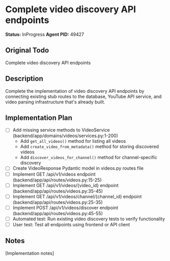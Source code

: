 # Complete video discovery API endpoints
**Status:** InProgress
**Agent PID:** 49427

## Original Todo
Complete video discovery API endpoints

## Description
Complete the implementation of video discovery API endpoints by connecting existing stub routes to the database, YouTube API service, and video parsing infrastructure that's already built.

## Implementation Plan
- [ ] Add missing service methods to VideoService (backend/app/domains/videos/services.py:1-200)
  - Add `get_all_videos()` method for listing all videos
  - Add `create_video_from_metadata()` method for storing discovered videos
  - Add `discover_videos_for_channel()` method for channel-specific discovery
- [ ] Create VideoResponse Pydantic model in videos.py routes file
- [ ] Implement GET /api/v1/videos endpoint (backend/app/api/routes/videos.py:15-25)
- [ ] Implement GET /api/v1/videos/{video_id} endpoint (backend/app/api/routes/videos.py:35-45)
- [ ] Implement GET /api/v1/videos/channel/{channel_id} endpoint (backend/app/api/routes/videos.py:25-35)
- [ ] Implement POST /api/v1/videos/discover endpoint (backend/app/api/routes/videos.py:45-55)
- [ ] Automated test: Run existing video discovery tests to verify functionality
- [ ] User test: Test all endpoints using frontend or API client

## Notes
[Implementation notes]